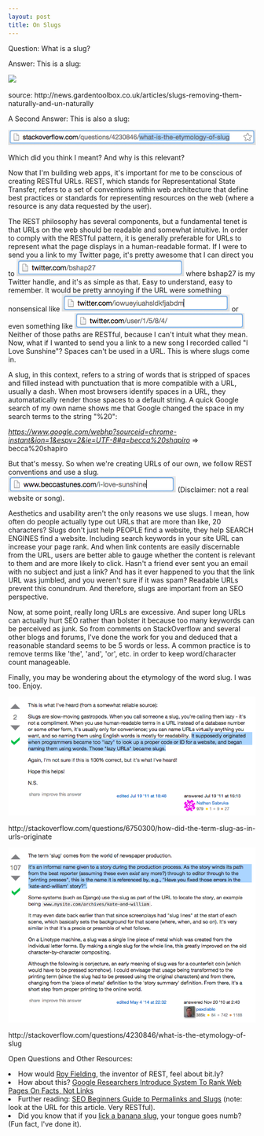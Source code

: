 ```yaml
---
layout: post
title: On Slugs
---
```


Question: What is a slug?

<p>Answer: This is a slug:</p>
<p><img src="http://news.gardentoolbox.co.uk/wp-content/uploads/2013/06/slug.jpg" width=450><p>
<figcaption>source: http://news.gardentoolbox.co.uk/articles/slugs-removing-them-naturally-and-un-naturally</figcaption>

<p>A Second Answer: This is also a slug:</p>
<p><img src="/images/slug.png"></p>

Which did you think I meant? And why is this relevant?

Now that I'm building web apps, it's important for me to be conscious of creating RESTful URLs. REST, which stands for Representational State Transfer, refers to a set of conventions within web architecture that define best practices or standards for representing resources on the web (where a resource is any data requested by the user).

The REST philosophy has several components, but a fundamental tenet is that URLs on the web should be readable and somewhat intuitive. In order to comply with the RESTful pattern, it is generally preferable for URLs to represent what the page displays in a human-readable format. If I were to send you a link to my Twitter page, it's pretty awesome that I can direct you to <img src="/images/twitterurl.png"> where bshap27 is my Twitter handle, and it's as simple as that. Easy to understand, easy to remember. It would be pretty annoying if the URL were something nonsensical like <img src="/images/twitterexample1.png"> or even something like <img src="/images/twitterexample0.png"> Neither of those paths are RESTful, because I can't intuit what they mean. Now, what if I wanted to send you a link to a new song I recorded called "I Love Sunshine"? Spaces can't be used in a URL. This is where slugs come in.

A slug, in this context, refers to a string of words that is stripped of spaces and filled instead with punctuation that is more compatible with a URL, usually a dash. When most browsers identify spaces in a URL, they automatatically render those spaces to a default string. A quick Google search of my own name shows me that Google changed the space in my search terms to the string "%20":

<em>https://www.google.com/webhp?sourceid=chrome-instant&ion=1&espv=2&ie=UTF-8#q=becca%20shapiro</em> => becca%20shapiro

But that's messy. So when we're creating URLs of our own, we follow REST conventions and use a slug. <img src="/images/sunshineurl.png"> (Disclaimer: not a real website or song).

Aesthetics and usability aren't the only reasons we use slugs. I mean, how often do people actually type out URLs that are more than like, 20 characters? Slugs don't just help PEOPLE find a website, they help SEARCH ENGINES find a website. Including search keywords in your site URL can increase your page rank. And when link contents are easily discernable from the URL, users are better able to gauge whether the content is relevant to them and are more likely to click. Hasn't a friend ever sent you an email with no subject and just a link? And has it ever happened to you that the link URL was jumbled, and you weren't sure if it was spam? Readable URLs prevent this conundrum. And therefore, slugs are important from an SEO perspective.

Now, at some point, really long URLs are excessive. And super long URLs can actually hurt SEO rather than bolster it because too many keywords can be perceived as junk. So from comments on StackOverflow and several other blogs and forums, I've done the work for you and deduced that a reasonable standard seems to be 5 words or less. A common practice is to remove terms like 'the', 'and', 'or', etc. in order to keep word/character count manageable.

Finally, you may be wondering about the etymology of the word slug. I was too. Enjoy.

<p><a href="http://stackoverflow.com/questions/6750300/how-did-the-term-slug-as-in-urls-originate"><img src="/images/slug_stack_overflow_2.png" class="becca_border"></a></p>
<figcaption>http://stackoverflow.com/questions/6750300/how-did-the-term-slug-as-in-urls-originate</figcaption>

<p><a href="http://stackoverflow.com/questions/4230846/what-is-the-etymology-of-slug"><img src="/images/slug_stack_overflow.png" class="becca_border"></a></p>
<figcaption>http://stackoverflow.com/questions/4230846/what-is-the-etymology-of-slug</figcaption>

Open Questions and Other Resources:
<li>How would <a href="http://en.wikipedia.org/wiki/Roy_Fielding">Roy Fielding</a>, the inventor of REST, feel about bit.ly?</li>
<li>How about this? <a href="http://searchengineland.com/google-researchers-introduce-system-rank-web-pages-facts-not-links-215835">Google Researchers Introduce System To Rank Web Pages On Facts, Not Links</a>
<li>Further reading: <a href="http://www.wpkube.com/seo-beginners-guide-to-permalinks-and-slugs/">SEO Beginners Guide to Permalinks and Slugs</a> (note: look at the URL for this article. Very RESTful).</li>
<li>Did you know that if you <a href="https://www.youtube.com/watch?v=PsVj3Hjr5vw">lick a banana slug</a>, your tongue goes numb? (Fun fact, I've done it). </li>
